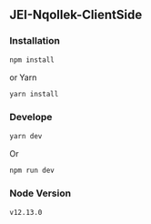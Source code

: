 ## JEI-Nqollek-ClientSide
### Installation
```bash
npm install
```
or Yarn
```bash
yarn install 
```
### Develope
```bash
yarn dev 
```
Or
```bash
npm run dev 
```
### Node Version
```bash
v12.13.0

